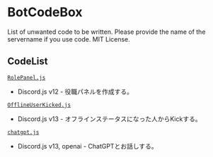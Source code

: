 # BotCodeBox
List of unwanted code to be written. Please provide the name of the servername if you use code. MIT License.

## CodeList
[`RolePanel.js`](https://github.com/KinokoServer/BotCodeBox/blob/main/rolepanel.js)
+ Discord.js v12 - 役職パネルを作成する。

[`OfflineUserKicked.js`](https://github.com/KinokoServer/BotCodeBox/blob/main/OfflineUserKicked.js)
+ Discord.js v13 - オフラインステータスになった人からKickする。

[`chatgpt.js`](https://github.com/KinokoServer/BotCodeBox/blob/main/chatgpt.js)
+ Discord.js v13, openai - ChatGPTとお話しする。

